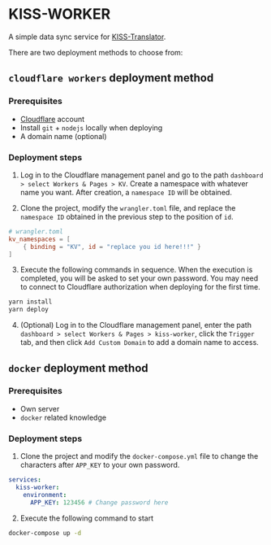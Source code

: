 # KISS-WORKER

A simple data sync service for [KISS-Translator](https://github.com/fishjar/kiss-translator).

There are two deployment methods to choose from:

## `cloudflare workers` deployment method

### Prerequisites

- [Cloudflare](https://www.cloudflare.com/) account
- Install `git` + `nodejs` locally when deploying
- A domain name (optional)

### Deployment steps

1. Log in to the Cloudflare management panel and go to the path `dashboard > select Workers & Pages > KV`. Create a namespace with whatever name you want. After creation, a `namespace ID` will be obtained.

2. Clone the project, modify the `wrangler.toml` file, and replace the `namespace ID` obtained in the previous step to the position of `id`.

```toml
# wrangler.toml
kv_namespaces = [
    { binding = "KV", id = "replace you id here!!!" }
]
```

3. Execute the following commands in sequence. When the execution is completed, you will be asked to set your own password. You may need to connect to Cloudflare authorization when deploying for the first time.

```sh
yarn install
yarn deploy
```

4. (Optional) Log in to the Cloudflare management panel, enter the path `dashboard > select Workers & Pages > kiss-worker`, click the `Trigger` tab, and then click `Add Custom Domain` to add a domain name to access.

## `docker` deployment method

### Prerequisites

- Own server
- `docker` related knowledge

### Deployment steps

1. Clone the project and modify the `docker-compose.yml` file to change the characters after `APP_KEY` to your own password.

```yml
services:
  kiss-worker:
    environment:
      APP_KEY: 123456 # Change password here
```

2. Execute the following command to start

```sh
docker-compose up -d
```
